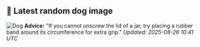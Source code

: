 ## 🐶 Latest random dog image
![Dog](https://images.dog.ceo/breeds/bullterrier-staffordshire/n02093256_3872.jpg)
**Advice:** "If you cannot unscrew the lid of a jar, try placing a rubber band around its circumference for extra grip."
*Updated: 2025-08-26 10:41 UTC*
